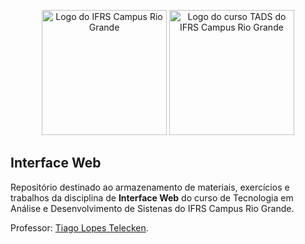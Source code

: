 <p align="center">
  <a href="https://ifrs.edu.br/riogrande/" target="blank"><img src="https://yt3.ggpht.com/ytc/AKedOLS6jhin7CrQpWfsbRRwFVS1rvOJqPUwHYGCSypL=s900-c-k-c0x00ffffff-no-rj" height="200" alt="Logo do IFRS Campus Rio Grande" /></a>
  <a href="http://divcomp.riogrande.ifrs.edu.br/superior" target="blank"><img src="http://sites.riogrande.ifrs.edu.br/arquivos/1810497/tads.png" height="200" alt="Logo do curso TADS do IFRS Campus Rio Grande" /></a>
</p>

## Interface Web

Repositório destinado ao armazenamento de materiais, exercícios e trabalhos da disciplina de **Interface Web** do curso de Tecnologia em Análise e Desenvolvimento de Sistenas do IFRS Campus Rio Grande.

Professor: [Tiago Lopes Telecken](https://sites.google.com/site/telecken/home/iweb).

